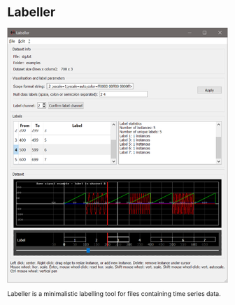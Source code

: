 # Labeller


![Labeller](/documentation/img/l0.png)

Labeller is a minimalistic labelling tool for files containing time series data. 

